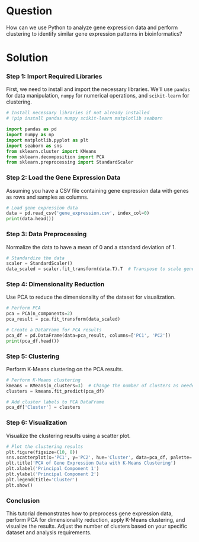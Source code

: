 # Question
How can we use Python to analyze gene expression data and perform clustering to identify similar gene expression patterns in bioinformatics?

# Solution

### Step 1: Import Required Libraries
First, we need to install and import the necessary libraries. We'll use `pandas` for data manipulation, `numpy` for numerical operations, and `scikit-learn` for clustering.

```python
# Install necessary libraries if not already installed
# !pip install pandas numpy scikit-learn matplotlib seaborn

import pandas as pd
import numpy as np
import matplotlib.pyplot as plt
import seaborn as sns
from sklearn.cluster import KMeans
from sklearn.decomposition import PCA
from sklearn.preprocessing import StandardScaler
```

### Step 2: Load the Gene Expression Data
Assuming you have a CSV file containing gene expression data with genes as rows and samples as columns.

```python
# Load gene expression data
data = pd.read_csv('gene_expression.csv', index_col=0)
print(data.head())
```

### Step 3: Data Preprocessing
Normalize the data to have a mean of 0 and a standard deviation of 1.

```python
# Standardize the data
scaler = StandardScaler()
data_scaled = scaler.fit_transform(data.T).T  # Transpose to scale genes
```

### Step 4: Dimensionality Reduction
Use PCA to reduce the dimensionality of the dataset for visualization.

```python
# Perform PCA
pca = PCA(n_components=2)
pca_result = pca.fit_transform(data_scaled)

# Create a DataFrame for PCA results
pca_df = pd.DataFrame(data=pca_result, columns=['PC1', 'PC2'])
print(pca_df.head())
```

### Step 5: Clustering
Perform K-Means clustering on the PCA results.

```python
# Perform K-Means clustering
kmeans = KMeans(n_clusters=3)  # Change the number of clusters as needed
clusters = kmeans.fit_predict(pca_df)

# Add cluster labels to PCA DataFrame
pca_df['Cluster'] = clusters
```

### Step 6: Visualization
Visualize the clustering results using a scatter plot.

```python
# Plot the clustering results
plt.figure(figsize=(10, 8))
sns.scatterplot(x='PC1', y='PC2', hue='Cluster', data=pca_df, palette='viridis')
plt.title('PCA of Gene Expression Data with K-Means Clustering')
plt.xlabel('Principal Component 1')
plt.ylabel('Principal Component 2')
plt.legend(title='Cluster')
plt.show()
```

### Conclusion
This tutorial demonstrates how to preprocess gene expression data, perform PCA for dimensionality reduction, apply K-Means clustering, and visualize the results. Adjust the number of clusters based on your specific dataset and analysis requirements.